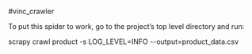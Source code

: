 #vinc_crawler

To put this spider to work, go to the project’s top level directory and run:

scrapy crawl product -s LOG_LEVEL=INFO --output=product_data.csv